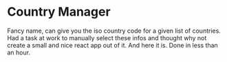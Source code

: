 # Country Manager
Fancy name, can give you the iso country code for a given list of countries. Had a task at work to manually select these infos and thought why not create a small and nice react app out of it. And here it is. Done in less than an hour.